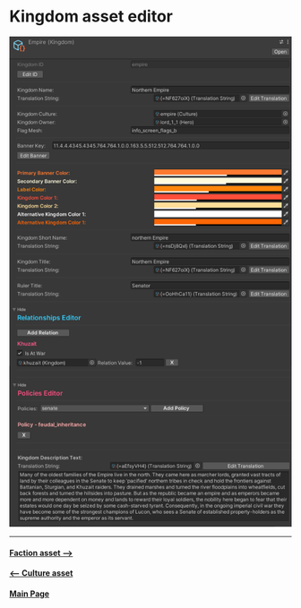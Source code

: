 # Kingdom asset editor

![ScreenShot](Images/kingd_editor_01.png)

---------------------------------------------
#### [Faction asset -->](faction_asset.md)
#### [<-- Culture asset](culture_asset.md)

#### [Main Page](/../..)
